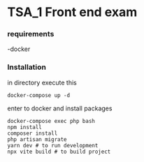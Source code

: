 # TSA_1 Front end exam

### requirements

-docker

### Installation

in directory execute this
```
docker-compose up -d
```

enter to docker and install packages
```
docker-compose exec php bash
npm install
composer install
php artisan migrate
yarn dev # to run development
npx vite build # to build project
```
